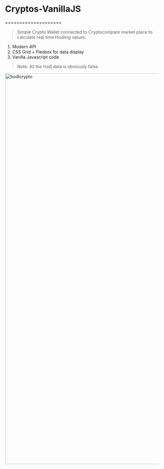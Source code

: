 # Cryptos-VanillaJS
====================
> Simple Crypto Wallet connected to Cryptocompare market place to calculate real time Hodling values.

1. Modern API
2. CSS Grid + Flexbox for data display
3. Vanilla Javascript code

> Note: All the hodl data is obviously false.

<img width="1280" alt="hodlcrypto" src="https://user-images.githubusercontent.com/17754060/35880809-e6cdf6e0-0b4c-11e8-99eb-aefd98ef3d5d.png">
